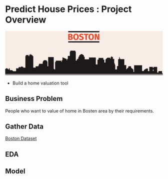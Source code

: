 # Predict House Prices : Project Overview
![](images/boston.png)
* Build a home valuation tool
   

## Business Problem
  People who want to value of home in Bosten area by their requirements.

## Gather Data
   [Boston Dataset](https://scikit-learn.org/stable/modules/generated/sklearn.datasets.load_boston.html)
   
## EDA
      
      
## Model
